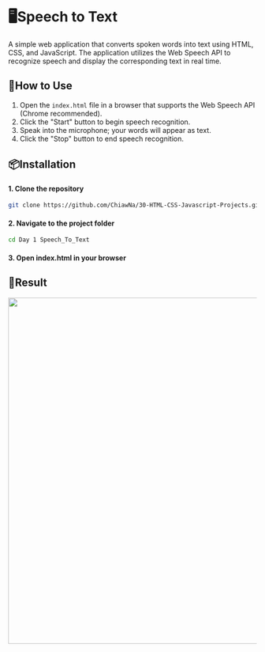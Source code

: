 # 🖥️Speech to Text

A simple web application that converts spoken words into text using HTML, CSS, and JavaScript. The application utilizes the Web Speech API to recognize speech and display the corresponding text in real time.

## 📂How to Use

1. Open the `index.html` file in a browser that supports the Web Speech API (Chrome recommended).
2. Click the "Start" button to begin speech recognition.
3. Speak into the microphone; your words will appear as text.
4. Click the "Stop" button to end speech recognition.

## 📦Installation 

#### 1. Clone the repository
```bash
git clone https://github.com/ChiawNa/30-HTML-CSS-Javascript-Projects.git
```
#### 2. Navigate to the project folder
```bash
cd Day 1 Speech_To_Text
```
#### 3. Open index.html in your browser



## 🚀Result
<img src="https://github.com/user-attachments/assets/a6c410cd-81e9-4eef-aa0a-d94c3f9ffd5e" width="700">
